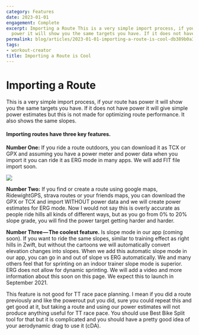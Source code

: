 ```yaml
---
category: Features
date: 2023-01-01
engagement: Complete
excerpt: Importing a Route This is a very simple import process, if your route has
  power it will show you the same targets you have. If it does not have power...
permalink: blog/articles/2023-01-01-importing-a-route-is-cool-db389b0a3921
tags:
- workout-creator
title: Importing a Route is Cool
---
```


# Importing a Route

This is a very simple import process, if your route has power it will show you the same targets you have. If it does not have power it will give simple power estimates but this is not made for optimizing route performance. It also shows the same slopes.

#### Importing routes have three key features.

**Number One:** If you ride a route outdoors, you can download it as TCX or GPX and assuming you have a power meter and power data when you import it you can ride it as ERG mode in many apps. We will add FIT file import soon.

![](https://shared-web.s3.amazonaws.com/blog/images/2024-03-1dVRLJrpMNc2IMhnCL-BYJg.png)

**Number Two:** If you find or create a route using google maps, RidewightGPS, strava routes or your friends maps, you can download the GPX or TCX and import WITHOUT power data and we will create power estimates for ERG mode. Now I would not say this is overly accurate as people ride hills all kinds of different ways, but as you go from 0% to 20% slope grade, you will find the power target getting harder and harder.

**Number Three — The coolest feature.** Is slope mode in our app (coming soon). If you want to ride the same slopes, similar to training effect as right hills in Zwift, but without the cartoons we will automatically convert elevation changes into slopes. When we add this automatic slope mode in our app, you can go in and out of slope vs ERG automatically. We and many others feel that for sprinting on an indoor trainer slope mode is superior. ERG does not allow for dynamic sprinting. We will add a video and more information about this soon on this page. We expect this to launch in September 2021.

This feature is not good for TT race pace planning. I mean if you did a route previously and like the powerout put you did, sure you could repeat this and get good at it, but taking a route and using our power estimates will not produce anything useful for TT race pace. You should use Best Bike Split tool for that but it is complicated and you should have a pretty good idea of your aerodynamic drag to use it (cDA).

